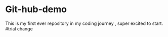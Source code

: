 # Git-hub-demo
This is my first ever repository in my coding journey , super excited to start.
#trial change
